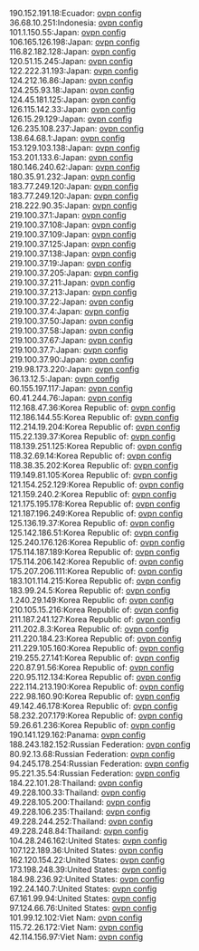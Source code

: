 190.152.191.18:Ecuador: [ovpn config](vpn/190_152_191_18.ovpn)  
36.68.10.251:Indonesia: [ovpn config](vpn/36_68_10_251.ovpn)  
101.1.150.55:Japan: [ovpn config](vpn/101_1_150_55.ovpn)  
106.165.126.198:Japan: [ovpn config](vpn/106_165_126_198.ovpn)  
116.82.182.128:Japan: [ovpn config](vpn/116_82_182_128.ovpn)  
120.51.15.245:Japan: [ovpn config](vpn/120_51_15_245.ovpn)  
122.222.31.193:Japan: [ovpn config](vpn/122_222_31_193.ovpn)  
124.212.16.86:Japan: [ovpn config](vpn/124_212_16_86.ovpn)  
124.255.93.18:Japan: [ovpn config](vpn/124_255_93_18.ovpn)  
124.45.181.125:Japan: [ovpn config](vpn/124_45_181_125.ovpn)  
126.115.142.33:Japan: [ovpn config](vpn/126_115_142_33.ovpn)  
126.15.29.129:Japan: [ovpn config](vpn/126_15_29_129.ovpn)  
126.235.108.237:Japan: [ovpn config](vpn/126_235_108_237.ovpn)  
138.64.68.1:Japan: [ovpn config](vpn/138_64_68_1.ovpn)  
153.129.103.138:Japan: [ovpn config](vpn/153_129_103_138.ovpn)  
153.201.133.6:Japan: [ovpn config](vpn/153_201_133_6.ovpn)  
180.146.240.62:Japan: [ovpn config](vpn/180_146_240_62.ovpn)  
180.35.91.232:Japan: [ovpn config](vpn/180_35_91_232.ovpn)  
183.77.249.120:Japan: [ovpn config](vpn/183_77_249_120.ovpn)  
183.77.249.120:Japan: [ovpn config](vpn/183_77_249_120.ovpn)  
218.222.90.35:Japan: [ovpn config](vpn/218_222_90_35.ovpn)  
219.100.37.1:Japan: [ovpn config](vpn/219_100_37_1.ovpn)  
219.100.37.108:Japan: [ovpn config](vpn/219_100_37_108.ovpn)  
219.100.37.109:Japan: [ovpn config](vpn/219_100_37_109.ovpn)  
219.100.37.125:Japan: [ovpn config](vpn/219_100_37_125.ovpn)  
219.100.37.138:Japan: [ovpn config](vpn/219_100_37_138.ovpn)  
219.100.37.19:Japan: [ovpn config](vpn/219_100_37_19.ovpn)  
219.100.37.205:Japan: [ovpn config](vpn/219_100_37_205.ovpn)  
219.100.37.211:Japan: [ovpn config](vpn/219_100_37_211.ovpn)  
219.100.37.213:Japan: [ovpn config](vpn/219_100_37_213.ovpn)  
219.100.37.22:Japan: [ovpn config](vpn/219_100_37_22.ovpn)  
219.100.37.4:Japan: [ovpn config](vpn/219_100_37_4.ovpn)  
219.100.37.50:Japan: [ovpn config](vpn/219_100_37_50.ovpn)  
219.100.37.58:Japan: [ovpn config](vpn/219_100_37_58.ovpn)  
219.100.37.67:Japan: [ovpn config](vpn/219_100_37_67.ovpn)  
219.100.37.7:Japan: [ovpn config](vpn/219_100_37_7.ovpn)  
219.100.37.90:Japan: [ovpn config](vpn/219_100_37_90.ovpn)  
219.98.173.220:Japan: [ovpn config](vpn/219_98_173_220.ovpn)  
36.13.12.5:Japan: [ovpn config](vpn/36_13_12_5.ovpn)  
60.155.197.117:Japan: [ovpn config](vpn/60_155_197_117.ovpn)  
60.41.244.76:Japan: [ovpn config](vpn/60_41_244_76.ovpn)  
112.168.47.36:Korea Republic of: [ovpn config](vpn/112_168_47_36.ovpn)  
112.186.144.55:Korea Republic of: [ovpn config](vpn/112_186_144_55.ovpn)  
112.214.19.204:Korea Republic of: [ovpn config](vpn/112_214_19_204.ovpn)  
115.22.139.37:Korea Republic of: [ovpn config](vpn/115_22_139_37.ovpn)  
118.139.251.125:Korea Republic of: [ovpn config](vpn/118_139_251_125.ovpn)  
118.32.69.14:Korea Republic of: [ovpn config](vpn/118_32_69_14.ovpn)  
118.38.35.202:Korea Republic of: [ovpn config](vpn/118_38_35_202.ovpn)  
119.149.81.105:Korea Republic of: [ovpn config](vpn/119_149_81_105.ovpn)  
121.154.252.129:Korea Republic of: [ovpn config](vpn/121_154_252_129.ovpn)  
121.159.240.2:Korea Republic of: [ovpn config](vpn/121_159_240_2.ovpn)  
121.175.195.178:Korea Republic of: [ovpn config](vpn/121_175_195_178.ovpn)  
121.187.196.249:Korea Republic of: [ovpn config](vpn/121_187_196_249.ovpn)  
125.136.19.37:Korea Republic of: [ovpn config](vpn/125_136_19_37.ovpn)  
125.142.186.51:Korea Republic of: [ovpn config](vpn/125_142_186_51.ovpn)  
125.240.176.126:Korea Republic of: [ovpn config](vpn/125_240_176_126.ovpn)  
175.114.187.189:Korea Republic of: [ovpn config](vpn/175_114_187_189.ovpn)  
175.114.206.142:Korea Republic of: [ovpn config](vpn/175_114_206_142.ovpn)  
175.207.206.111:Korea Republic of: [ovpn config](vpn/175_207_206_111.ovpn)  
183.101.114.215:Korea Republic of: [ovpn config](vpn/183_101_114_215.ovpn)  
183.99.24.5:Korea Republic of: [ovpn config](vpn/183_99_24_5.ovpn)  
1.240.29.149:Korea Republic of: [ovpn config](vpn/1_240_29_149.ovpn)  
210.105.15.216:Korea Republic of: [ovpn config](vpn/210_105_15_216.ovpn)  
211.187.241.127:Korea Republic of: [ovpn config](vpn/211_187_241_127.ovpn)  
211.202.8.3:Korea Republic of: [ovpn config](vpn/211_202_8_3.ovpn)  
211.220.184.23:Korea Republic of: [ovpn config](vpn/211_220_184_23.ovpn)  
211.229.105.160:Korea Republic of: [ovpn config](vpn/211_229_105_160.ovpn)  
219.255.27.141:Korea Republic of: [ovpn config](vpn/219_255_27_141.ovpn)  
220.87.91.56:Korea Republic of: [ovpn config](vpn/220_87_91_56.ovpn)  
220.95.112.134:Korea Republic of: [ovpn config](vpn/220_95_112_134.ovpn)  
222.114.213.190:Korea Republic of: [ovpn config](vpn/222_114_213_190.ovpn)  
222.98.160.90:Korea Republic of: [ovpn config](vpn/222_98_160_90.ovpn)  
49.142.46.178:Korea Republic of: [ovpn config](vpn/49_142_46_178.ovpn)  
58.232.207.179:Korea Republic of: [ovpn config](vpn/58_232_207_179.ovpn)  
59.26.61.236:Korea Republic of: [ovpn config](vpn/59_26_61_236.ovpn)  
190.141.129.162:Panama: [ovpn config](vpn/190_141_129_162.ovpn)  
188.243.182.152:Russian Federation: [ovpn config](vpn/188_243_182_152.ovpn)  
80.92.13.68:Russian Federation: [ovpn config](vpn/80_92_13_68.ovpn)  
94.245.178.254:Russian Federation: [ovpn config](vpn/94_245_178_254.ovpn)  
95.221.35.54:Russian Federation: [ovpn config](vpn/95_221_35_54.ovpn)  
184.22.101.28:Thailand: [ovpn config](vpn/184_22_101_28.ovpn)  
49.228.100.33:Thailand: [ovpn config](vpn/49_228_100_33.ovpn)  
49.228.105.200:Thailand: [ovpn config](vpn/49_228_105_200.ovpn)  
49.228.106.235:Thailand: [ovpn config](vpn/49_228_106_235.ovpn)  
49.228.244.252:Thailand: [ovpn config](vpn/49_228_244_252.ovpn)  
49.228.248.84:Thailand: [ovpn config](vpn/49_228_248_84.ovpn)  
104.28.246.162:United States: [ovpn config](vpn/104_28_246_162.ovpn)  
107.122.189.36:United States: [ovpn config](vpn/107_122_189_36.ovpn)  
162.120.154.22:United States: [ovpn config](vpn/162_120_154_22.ovpn)  
173.198.248.39:United States: [ovpn config](vpn/173_198_248_39.ovpn)  
184.98.236.92:United States: [ovpn config](vpn/184_98_236_92.ovpn)  
192.24.140.7:United States: [ovpn config](vpn/192_24_140_7.ovpn)  
67.161.99.94:United States: [ovpn config](vpn/67_161_99_94.ovpn)  
97.124.66.76:United States: [ovpn config](vpn/97_124_66_76.ovpn)  
101.99.12.102:Viet Nam: [ovpn config](vpn/101_99_12_102.ovpn)  
115.72.26.172:Viet Nam: [ovpn config](vpn/115_72_26_172.ovpn)  
42.114.156.97:Viet Nam: [ovpn config](vpn/42_114_156_97.ovpn)  
